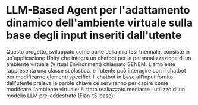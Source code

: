# LLM-Based Agent per l'adattamento dinamico dell'ambiente virtuale sulla base degli input inseriti dall'utente
Questo progetto, sviluppato come parte della mia tesi triennale, consiste in un'applicazione Unity che integra un chatbot per la personalizzazione di un ambiente virtuale (Virtual Environment) chiamato SENEM.
L'ambiente rappresenta una classe scolastica, e l'utente può interagire con il chatbot per modificarne elementi specifici.
Il chatbot in base all'input fornito dall'utente preleva le parole chiave ce serviranno per capire come modifcare l'ambiente virtuale; è stato realiazzato mediante l'utilizzo di un modello LLM pre-addestrato (Flan-t5-base); 
